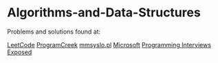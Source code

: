 # Algorithms-and-Data-Structures

Problems and solutions found at:

[LeetCode](https://leetcode.com/)
[ProgramCreek](http://www.programcreek.com/)
[mmsyslo.pl](http://mmsyslo.pl/)
[Microsoft](https://msdn.microsoft.com/en-us/library/aa289148(v=vs.71).aspx)
[Programming Interviews Exposed](https://www.amazon.com/Programming-Interviews-Exposed-Secrets-Landing/dp/1118261364)
